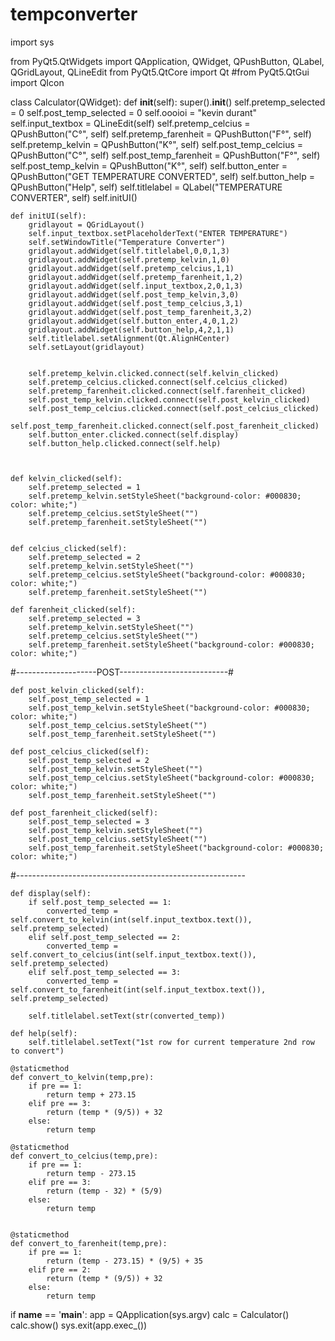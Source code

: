 # tempconverter
import sys
 
from PyQt5.QtWidgets import QApplication, QWidget, QPushButton, QLabel, QGridLayout, QLineEdit
from PyQt5.QtCore import Qt
#from PyQt5.QtGui import QIcon


class Calculator(QWidget):
    def __init__(self):
        super().__init__()
        self.pretemp_selected = 0
        self.post_temp_selected = 0
        self.oooioi = "kevin durant"
        self.input_textbox = QLineEdit(self)
        self.pretemp_celcius = QPushButton("C°", self)
        self.pretemp_farenheit = QPushButton("F°", self)
        self.pretemp_kelvin = QPushButton("K°", self)
        self.post_temp_celcius = QPushButton("C°", self)
        self.post_temp_farenheit = QPushButton("F°", self)
        self.post_temp_kelvin = QPushButton("K°", self)
        self.button_enter = QPushButton("GET TEMPERATURE CONVERTED", self)
        self.button_help = QPushButton("Help", self)
        self.titlelabel = QLabel("TEMPERATURE CONVERTER", self)
        self.initUI()


    def initUI(self):
        gridlayout = QGridLayout()
        self.input_textbox.setPlaceholderText("ENTER TEMPERATURE")
        self.setWindowTitle("Temperature Converter")
        gridlayout.addWidget(self.titlelabel,0,0,1,3)
        gridlayout.addWidget(self.pretemp_kelvin,1,0)
        gridlayout.addWidget(self.pretemp_celcius,1,1)
        gridlayout.addWidget(self.pretemp_farenheit,1,2)
        gridlayout.addWidget(self.input_textbox,2,0,1,3)
        gridlayout.addWidget(self.post_temp_kelvin,3,0)
        gridlayout.addWidget(self.post_temp_celcius,3,1)
        gridlayout.addWidget(self.post_temp_farenheit,3,2)
        gridlayout.addWidget(self.button_enter,4,0,1,2)
        gridlayout.addWidget(self.button_help,4,2,1,1)
        self.titlelabel.setAlignment(Qt.AlignHCenter)
        self.setLayout(gridlayout)


        self.pretemp_kelvin.clicked.connect(self.kelvin_clicked)
        self.pretemp_celcius.clicked.connect(self.celcius_clicked)
        self.pretemp_farenheit.clicked.connect(self.farenheit_clicked)
        self.post_temp_kelvin.clicked.connect(self.post_kelvin_clicked)
        self.post_temp_celcius.clicked.connect(self.post_celcius_clicked)
        self.post_temp_farenheit.clicked.connect(self.post_farenheit_clicked)
        self.button_enter.clicked.connect(self.display)
        self.button_help.clicked.connect(self.help)



    def kelvin_clicked(self):
        self.pretemp_selected = 1
        self.pretemp_kelvin.setStyleSheet("background-color: #000830; color: white;")
        self.pretemp_celcius.setStyleSheet("")
        self.pretemp_farenheit.setStyleSheet("")


    def celcius_clicked(self):
        self.pretemp_selected = 2
        self.pretemp_kelvin.setStyleSheet("")
        self.pretemp_celcius.setStyleSheet("background-color: #000830; color: white;")
        self.pretemp_farenheit.setStyleSheet("")

    def farenheit_clicked(self):
        self.pretemp_selected = 3
        self.pretemp_kelvin.setStyleSheet("")
        self.pretemp_celcius.setStyleSheet("")
        self.pretemp_farenheit.setStyleSheet("background-color: #000830; color: white;")




#--------------------POST---------------------------#



    def post_kelvin_clicked(self):
        self.post_temp_selected = 1
        self.post_temp_kelvin.setStyleSheet("background-color: #000830; color: white;")
        self.post_temp_celcius.setStyleSheet("")
        self.post_temp_farenheit.setStyleSheet("")

    def post_celcius_clicked(self):
        self.post_temp_selected = 2
        self.post_temp_kelvin.setStyleSheet("")
        self.post_temp_celcius.setStyleSheet("background-color: #000830; color: white;")
        self.post_temp_farenheit.setStyleSheet("")

    def post_farenheit_clicked(self):
        self.post_temp_selected = 3
        self.post_temp_kelvin.setStyleSheet("")
        self.post_temp_celcius.setStyleSheet("")
        self.post_temp_farenheit.setStyleSheet("background-color: #000830; color: white;")



#---------------------------------------------------------


    def display(self):
        if self.post_temp_selected == 1:
            converted_temp = self.convert_to_kelvin(int(self.input_textbox.text()), self.pretemp_selected)
        elif self.post_temp_selected == 2:
            converted_temp = self.convert_to_celcius(int(self.input_textbox.text()), self.pretemp_selected)
        elif self.post_temp_selected == 3:
            converted_temp = self.convert_to_farenheit(int(self.input_textbox.text()), self.pretemp_selected)

        self.titlelabel.setText(str(converted_temp))

    def help(self):
        self.titlelabel.setText("1st row for current temperature 2nd row to convert")

    @staticmethod
    def convert_to_kelvin(temp,pre):
        if pre == 1:
            return temp + 273.15
        elif pre == 3:
            return (temp * (9/5)) + 32
        else:
            return temp

    @staticmethod
    def convert_to_celcius(temp,pre):
        if pre == 1:
            return temp - 273.15
        elif pre == 3:
            return (temp - 32) * (5/9)
        else:
            return temp


    @staticmethod
    def convert_to_farenheit(temp,pre):
        if pre == 1:
            return (temp - 273.15) * (9/5) + 35
        elif pre == 2:
            return (temp * (9/5)) + 32
        else:
            return temp














if __name__ == '__main__':
    app = QApplication(sys.argv)
    calc = Calculator()
    calc.show()
    sys.exit(app.exec_())
